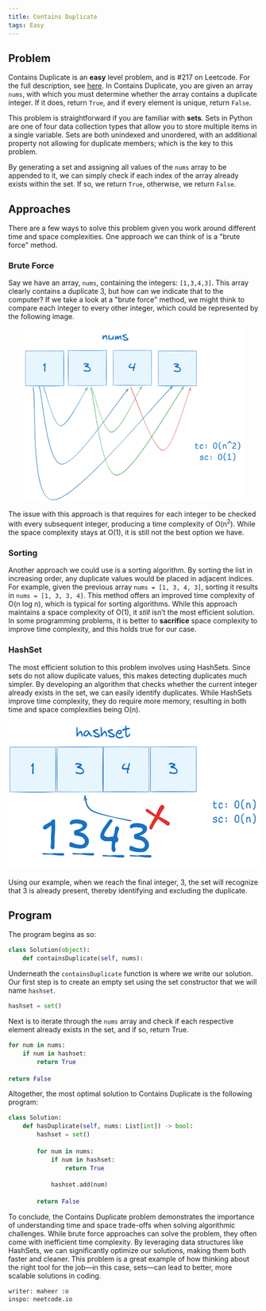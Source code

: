```yaml
---
title: Contains Duplicate
tags: Easy
---
```


## Problem

Contains Duplicate is an **easy** level problem, and is #217 on Leetcode. For the full description, see [here](https://leetcode.com/problems/contains-duplicate/description/).
In Contains Duplicate, you are given an array `nums`, with which you must determine whether the array contains a duplicate integer. If it does, return `True`, and if every element is unique, return `False`.

This problem is straightforward if you are familiar with **sets**. Sets in Python are one of four data collection types that allow you to store multiple items in a single variable. Sets are both unindexed and unordered, with an additional property not allowing for duplicate members; which is the key to this problem.

By generating a set and assigning all values of the `nums` array to be appended to it, we can simply check if each index of the array already exists within the set. If so, we return `True`, otherwise, we return `False`.

## Approaches

There are a few ways to solve this problem given you work around different time and space complexities. One approach we can think of is a "brute force" method.

### Brute Force

Say we have an array, `nums`, containing the integers: `[1,3,4,3]`. This array clearly contains a duplicate 3, but how can we indicate that to the computer? If we take a look at a "brute force" method, we might think to compare each integer to every other integer, which could be represented by the following image.

<div style="text-align: center;">
    <img src="brute_force3.png" alt="Brute Force" width="440" height="350">
</div>

The issue with this approach is that requires for each integer to be checked with every subsequent integer, producing a time complexity of O(n<sup>2</sup>). While the space complexity stays at O(1), it is still not the best option we have.

### Sorting

Another approach we could use is a sorting algorithm. By sorting the list in increasing order, any duplicate values would be placed in adjacent indices. For example, given the previous array `nums = [1, 3, 4, 3]`, sorting it results in `nums = [1, 3, 3, 4]`. This method offers an improved time complexity of O(n log n), which is typical for sorting algorithms. While this approach maintains a space complexity of O(1), it _still_ isn’t the most efficient solution. In some programming problems, it is better to **sacrifice** space complexity to improve time complexity, and this holds true for our case.

### HashSet

The most efficient solution to this problem involves using HashSets. Since sets do not allow duplicate values, this makes detecting duplicates much simpler. By developing an algorithm that checks whether the current integer already exists in the set, we can easily identify duplicates. While HashSets improve time complexity, they do require more memory, resulting in both time and space complexities being O(n).

<div style="text-align:center;">
    <img src="hashset.png" width="600" height="300">
</div>

Using our example, when we reach the final integer, 3, the set will recognize that 3 is already present, thereby identifying and excluding the duplicate.

## Program

The program begins as so:

```python
class Solution(object):
    def containsDuplicate(self, nums):
```

Underneath the `containsDuplicate` function is where we write our solution. Our first step is to create an empty set using the set constructor that we will name `hashset`.

```python
hashset = set()
```

Next is to iterate through the `nums` array and check if each respective element already exists in the set, and if so, return True.

```python
for num in nums:
    if num in hashset:
        return True

return False
```

Altogether, the most optimal solution to Contains Duplicate is the following program:

```python
class Solution:
    def hasDuplicate(self, nums: List[int]) -> bool:
        hashset = set()

        for num in nums:
            if num in hashset:
                return True

            hashset.add(num)

        return False

```

To conclude, the Contains Duplicate problem demonstrates the importance of understanding time and space trade-offs when solving algorithmic challenges. While brute force approaches can solve the problem, they often come with inefficient time complexity. By leveraging data structures like HashSets, we can significantly optimize our solutions, making them both faster and cleaner. This problem is a great example of how thinking about the right tool for the job—in this case, sets—can lead to better, more scalable solutions in coding.

```
writer: maheer :o
inspo: neetcode.io
```
